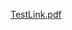 [TestLink.pdf](https://github.com/KarolinaSzczech/Manual_tester_Portfolio/files/10534876/TestLink.pdf)
